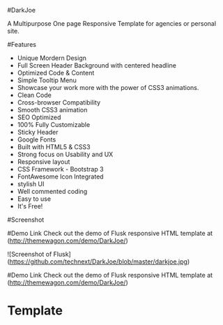#DarkJoe

A Multipurpose One page Responsive Template for agencies or personal site.

#Features

- Unique Mordern Design
- Full Screen Header Background with centered headline
- Optimized Code & Content
- Simple Tooltip Menu
- Showcase your work more with the power of CSS3 animations.
- Clean Code
- Cross-browser Compatibility
- Smooth CSS3 animation
- SEO Optimized
- 100% Fully Customizable
- Sticky Header
- Google Fonts
- Built with HTML5 & CSS3
- Strong focus on Usability and UX
- Responsive layout
- CSS Framework - Bootstrap 3
- FontAwesome Icon Integrated
- stylish UI
- Well commented coding
- Easy to use
- It's Free!

#Screenshot

#Demo Link
Check out the demo of Flusk responsive HTML template at (http://themewagon.com/demo/DarkJoe/)

![Screenshot of Flusk]
(https://github.com/technext/DarkJoe/blob/master/darkjoe.jpg)

#Demo Link
Check out the demo of Flusk responsive HTML template at (http://themewagon.com/demo/DarkJoe/)





# Template
